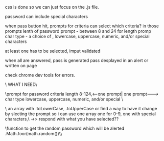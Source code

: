 css is done so we can just focus on the .js file.


password  can include special characters 

when pass button hit, prompts for criteria 
can select which criteria?
in those prompts lenth of password
prompt - between 8 and 24 for length
promp char type - a choice of , lowercase, uppercase, numeric, and/or special characters

at least one has to be selected, imput validated

when all are answered, pass is generated
pass desplayed in an alert or written on page


check chrome dev tools for errors.

\\ WHAT I NEED\\

\\prompt for password criteria
length 8-124,<--one prompt| one prompt---> char type lowercase, uppercase, numeric, and/or special \\

\\ an array with .toLowerCase, .toUpperCase or find a way to have it change by slecting the prompt so i can use one array
one for 0-9, one with special characters,\\ ->> respond with what you have selected??

\\function to get the random password which will be alerted .Math.foor(math.random())\\\
